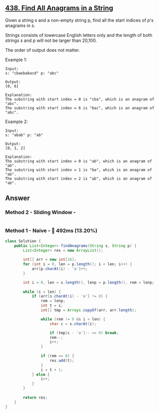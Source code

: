 ## [438. Find All Anagrams in a String](https://leetcode.com/problems/find-all-anagrams-in-a-string/)

Given a string s and a non-empty string p, find all the start indices of p's anagrams in s.

Strings consists of lowercase English letters only and the length of both strings s and p will not be larger than 20,100.

The order of output does not matter.

Example 1:
```
Input:
s: "cbaebabacd" p: "abc"

Output:
[0, 6]

Explanation:
The substring with start index = 0 is "cba", which is an anagram of "abc".
The substring with start index = 6 is "bac", which is an anagram of "abc".
```
Example 2:
```
Input:
s: "abab" p: "ab"

Output:
[0, 1, 2]

Explanation:
The substring with start index = 0 is "ab", which is an anagram of "ab".
The substring with start index = 1 is "ba", which is an anagram of "ab".
The substring with start index = 2 is "ab", which is an anagram of "ab".
```

## Answer
### Method 2 - Sliding Window - 
```java

```
### Method 1 - Naive - :turtle: 492ms (13.20%)
```java
class Solution {
    public List<Integer> findAnagrams(String s, String p) {
        List<Integer> res = new ArrayList();
        
        int[] arr = new int[26];
        for (int i = 0, len = p.length(); i < len; i++) {
            arr[p.charAt(i) - 'a']++;
        }

        int i = 0, len = s.length(), lenp = p.length(), rem = lenp;
        
        while (i < len) {
            if (arr[s.charAt(i) - 'a'] != 0) {
                rem = lenp;
                int t = i;
                int[] tmp = Arrays.copyOf(arr, arr.length);

                while (rem != 0 && i < len) {
                    char c = s.charAt(i);

                    if (tmp[c - 'a']-- <= 0) break;
                    rem--;
                    i++;
                }
                
                if (rem == 0) {
                    res.add(t);
                }
                i = t + 1;
            } else {
                i++;
            }
        }
        
        return res;
    }
}
```
